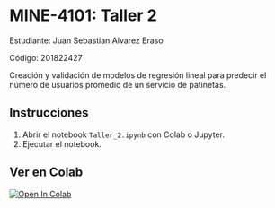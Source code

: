 # MINE-4101: Taller 2

Estudiante: Juan Sebastian Alvarez Eraso

Código: 201822427

Creación y validación de modelos de regresión lineal para predecir el número de usuarios promedio de un servicio de patinetas.

## Instrucciones

1. Abrir el notebook `Taller_2.ipynb` con Colab o Jupyter.
2. Ejecutar el notebook.

## Ver en Colab

[![Open In Colab](https://colab.research.google.com/assets/colab-badge.svg)](https://colab.research.google.com/github/juanalvarez123/MINE-4101-taller-2/blob/main/Taller_2.ipynb)
